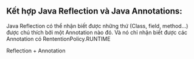 
## Kết hợp Java Reflection và Java Annotations:

Java Reflection có thể nhận biết được những thứ (Class, field, method...) được chú thích bởi một Annotation nào đó. Và nó chỉ nhận biết được các Annotation có RententionPolicy.RUNTIME

Reflection + Annotation

